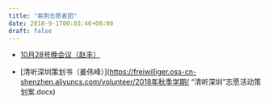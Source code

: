 ```yaml
---
title: "紫荆志愿者团"
date: 2018-9-1T00:03:46+08:00
draft: false
---
```


* [10月28号晚会议（赵丰）](https://freiwilliger.oss-cn-shenzhen.aliyuncs.com/volunteer/2018年秋季学期/meet/10月28号晚会议(1).docx)

* [清听深圳策划书（姜伟峰）](https://freiwilliger.oss-cn-shenzhen.aliyuncs.com/volunteer/2018年秋季学期/ “清听深圳”志愿活动策划案.docx)

